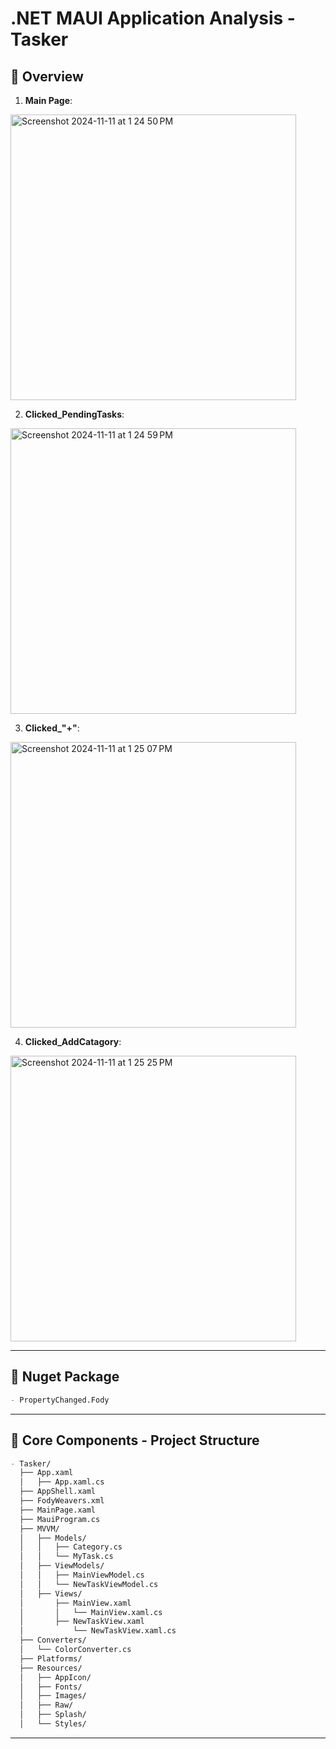 # .NET MAUI Application Analysis - Tasker

## 📱 Overview
1. **Main Page**:

<img width="457" alt="Screenshot 2024-11-11 at 1 24 50 PM" src="https://github.com/user-attachments/assets/218c14d8-bddb-434f-8ccb-896f426c2867">

2. **Clicked_PendingTasks**:

<img width="457" alt="Screenshot 2024-11-11 at 1 24 59 PM" src="https://github.com/user-attachments/assets/72df9fae-6081-4adb-b5b1-4eefceedbd79">

3. **Clicked_"+"**:

<img width="457" alt="Screenshot 2024-11-11 at 1 25 07 PM" src="https://github.com/user-attachments/assets/57aec796-b1b8-4f3d-bab1-79a49bba09e1">

4. **Clicked_AddCatagory**:

<img width="457" alt="Screenshot 2024-11-11 at 1 25 25 PM" src="https://github.com/user-attachments/assets/763b90f2-20b7-4155-a03b-9f30888b1bbe">

---
## 📝 Nuget Package
```markdown
- PropertyChanged.Fody
```
---
## 📂 Core Components - Project Structure
```markdown
- Tasker/
  ├── App.xaml
  │   ├── App.xaml.cs
  ├── AppShell.xaml
  ├── FodyWeavers.xml
  ├── MainPage.xaml
  ├── MauiProgram.cs
  ├── MVVM/
  │   ├── Models/
  │   │   ├── Category.cs
  │   │   └── MyTask.cs
  │   ├── ViewModels/
  │   │   ├── MainViewModel.cs
  │   │   └── NewTaskViewModel.cs
  │   ├── Views/
  │       ├── MainView.xaml
  │       │   └── MainView.xaml.cs
  │       ├── NewTaskView.xaml
  │           └── NewTaskView.xaml.cs
  ├── Converters/
  │   └── ColorConverter.cs
  ├── Platforms/
  ├── Resources/
  │   ├── AppIcon/
  │   ├── Fonts/
  │   ├── Images/
  │   ├── Raw/
  │   ├── Splash/
  │   └── Styles/


```
---
